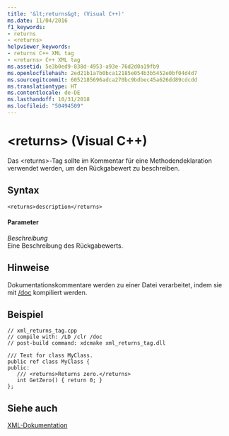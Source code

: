 ```yaml
---
title: '&lt;returns&gt; (Visual C++)'
ms.date: 11/04/2016
f1_keywords:
- returns
- <returns>
helpviewer_keywords:
- returns C++ XML tag
- <returns> C++ XML tag
ms.assetid: 5e3b0ed9-838d-4953-a93e-76d2d0a19fb9
ms.openlocfilehash: 2ed21b1a7b0bca12185e054b3b5452e0bf04d4d7
ms.sourcegitcommit: 6052185696adca270bc9bdbec45a626dd89cdcdd
ms.translationtype: HT
ms.contentlocale: de-DE
ms.lasthandoff: 10/31/2018
ms.locfileid: "50494509"
---
```

# <a name="ltreturnsgt-visual-c"></a>&lt;returns&gt; (Visual C++)

Das \<returns>-Tag sollte im Kommentar für eine Methodendeklaration verwendet werden, um den Rückgabewert zu beschreiben.

## <a name="syntax"></a>Syntax

```
<returns>description</returns>
```

#### <a name="parameters"></a>Parameter

*Beschreibung*<br/>
Eine Beschreibung des Rückgabewerts.

## <a name="remarks"></a>Hinweise

Dokumentationskommentare werden zu einer Datei verarbeitet, indem sie mit [/doc](../build/reference/doc-process-documentation-comments-c-cpp.md) kompiliert werden.

## <a name="example"></a>Beispiel

```
// xml_returns_tag.cpp
// compile with: /LD /clr /doc
// post-build command: xdcmake xml_returns_tag.dll

/// Text for class MyClass.
public ref class MyClass {
public:
   /// <returns>Returns zero.</returns>
   int GetZero() { return 0; }
};
```

## <a name="see-also"></a>Siehe auch

[XML-Dokumentation](../ide/xml-documentation-visual-cpp.md)